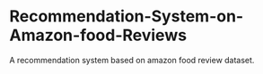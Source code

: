 # Recommendation-System-on-Amazon-food-Reviews
A recommendation system based on amazon food review dataset.
